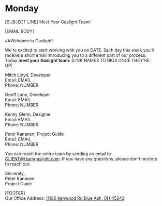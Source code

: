 Monday
===========================
[SUBJECT LINE] Meet Your Gaslight Team!

[EMAIL BODY]

##Welcome to Gaslight!

We're excited to start working with you on DATE. Each day this week you'll receive a short email introducing you to a different part of our process. Today **meet your Gaslight team:**
[LINK NAMES TO BIOS ONCE THEY'RE UP]

Mitch Lloyd, Developer  
Email: EMAIL  
Phone: NUMBER

Geoff Lane, Developer  
Email: EMAIL  
Phone: NUMBER

Kenny Glenn, Designer  
Email: EMAIL  
Phone: NUMBER

Peter Kananen, Project Guide  
Email: EMAIL  
Phone: NUMBER

You can reach the entire team by sending an email to CLIENT@teamgaslight.com. If you have any questions, please don't hesitate to reach out.

Sincerely,  
Peter Kananen  
Project Guide

[FOOTER]  
Our Office Address:
[11126 Kenwood Rd
Blue Ash, OH 45242](https://www.google.com/maps/place/Gaslight/@39.24869,-84.3849509,11z/data=!4m5!1m2!2m1!1sgaslight!3m1!1s0x0:0x78e0b21721f1d1a9)
